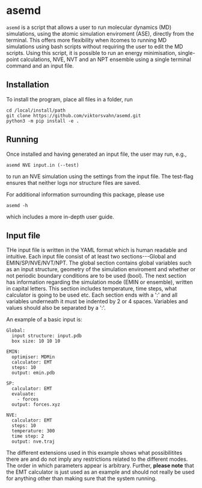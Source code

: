 # asemd
`asemd` is a script that allows a user to run molecular dynamics (MD) simulations, using the atomic simulation enviroment (ASE), directly from the terminal. This offers more flexibility when itcomes to running MD simulations using bash scripts without requiring the user to edit the MD scripts. Using this script, it is possible to run an energy minimisation, single-point calculations, NVE, NVT and an NPT ensemble using a single terminal command and an input file.

## Installation
To install the program, place all files in a folder, run
```
cd /local/install/path
git clone https://github.com/viktorsvahn/asemd.git
python3 -m pip install -e .
```

## Running
Once installed and having generated an input file, the user may run, e.g.,
```
asemd NVE input.in (--test)
```
to run an NVE simulation using the settings from the input file. The test-flag ensures that neither logs nor structure files are saved.

For additional information surrounding this package, please use
```
asemd -h
```
which includes a more in-depth user guide.

## Input file
THe input file is written in the YAML format which is human readable and intuitive. Each input file consist of at least two sections---Global and EMIN/SP/NVE/NVT/NPT. The global section contains global variables such as an input structure, geometry of the simulation enviroment and whether or not periodic boundary conditions are to be used (bool). The next section has information regarding the simulation mode (EMIN or ensemble), written in capital letters. This section includes temperature, time steps, what calculator is going to be used etc. Each section ends with a ':' and all variables underneath it must be indented by 2 or 4 spaces. Variables and values should also be separated by a ':'.

An example of a basic input is:
```
Global:
  input structure: input.pdb
  box size: 10 10 10

EMIN:
  optimiser: MDMin
  calculator: EMT
  steps: 10
  output: emin.pdb

SP:
  calculator: EMT
  evaluate:
    - forces
  output: forces.xyz

NVE:
  calculator: EMT
  steps: 10
  temperature: 300
  time step: 2
  output: nve.traj
```
The different extensions used in this example shows what possibilitites there are and do not imply any restrictions related to the different modes. The order in which parameters appear is arbitrary. Further, **please note** that the EMT calculator is just used as an example and should not really be used for anything other than making sure that the system running.
